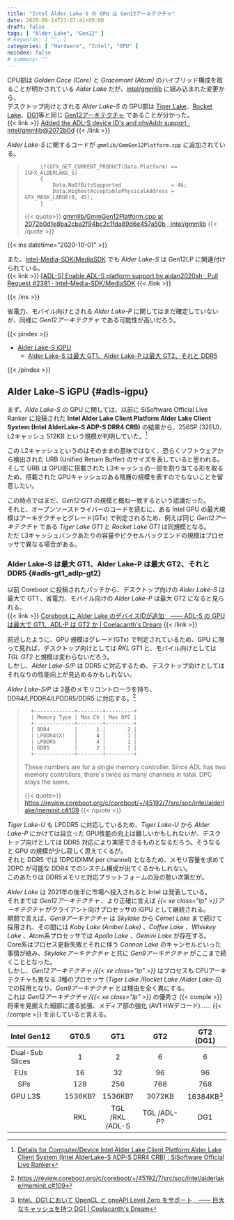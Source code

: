 ```yaml
---
title: "Intel Alder Lake-S の GPU は Gen12アーキテクチャ"
date: 2020-09-14T21:07:41+09:00
draft: false
tags: [ "Alder_Lake", "Gen12" ]
# keywords: [ "", ]
categories: [ "Hardware", "Intel", "GPU" ]
noindex: false
# summary: ""
---
```


CPU部は *Golden Coce (Core)* と *Gracemont (Atom)* のハイブリッド構成を取ることが明かされている *Alder Lake* だが、[intel/gmmlib](https://github.com/intel/gmmlib) に組み込まれた変更から、  
デスクトップ向けとされる *Alder Lake-S* の GPU部は [Tiger Lake](/tags/tiger_lake)、[Rocket Lake](/tags/rocket_lake)、[DG1](/tags/dg1)等と同じ [Gen12アーキテクチャ](/tags/gen12) であることが分かった。  
{{< link >}} [Added the ADL-S device ID's and phyAddr support · intel/gmmlib@2072b0d](https://github.com/intel/gmmlib/commit/2072b0d1e8ba2cba2f94bc2c1fda89d6e457a50b) {{< /link >}}

*Alder Lake-S* に関するコードが `gmmlib/GmmGen12Platform.cpp` に追加されている。  

 >          if(GFX_GET_CURRENT_PRODUCT(Data.Platform) == IGFX_ALDERLAKE_S)
 >          {
 >              Data.NoOfBitsSupported                = 46;
 >              Data.HighestAcceptablePhysicalAddress = GFX_MASK_LARGE(0, 45);
 >          }
 >
 > {{< quote>}} [gmmlib/GmmGen12Platform.cpp at 2072b0d1e8ba2cba2f94bc2c1fda89d6e457a50b · intel/gmmlib](https://github.com/intel/gmmlib/blob/2072b0d1e8ba2cba2f94bc2c1fda89d6e457a50b/Source/GmmLib/Platform/GmmGen12Platform.cpp) {{< /quote >}}

{{< ins datetime="2020-10-01" >}}

また、[Intel-Media-SDK/MediaSDK](https://github.com/Intel-Media-SDK/MediaSDK) でも *Alder Lake-S* は Gen12LP に関連付けられている。  
{{< link >}} [[ADL-S] Enable ADL-S platform support by aidan2020sh · Pull Request #2381 · Intel-Media-SDK/MediaSDK](https://github.com/Intel-Media-SDK/MediaSDK/pull/2381/files) {{< /link >}}

{{< /ins >}}


省電力、モバイル向けとされる *Alder Lake-P* に関してはまだ確定していないが、同様に *Gen12アーキテクチャ* である可能性が高いだろう。  

{{< pindex >}}

 * [Alder Lake-S iGPU](#adls-igpu)
   * [Alder Lake-S は最大 GT1、Alder Lake-P は最大 GT2、それと DDR5](#adls-gt1_adlp-gt2)

{{< /pindex >}}

## Alder Lake-S iGPU {#adls-igpu}

まず、*Alde Lake-S* の GPU に関しては、以前に SiSoftware Official Live Ranker に投稿された **Intel Alder Lake Client Platform Alder Lake Client System (Intel AlderLake-S ADP-S DRR4 CRB)** の結果から、256SP (32EU)、L2キャッシュ 512KB という規模が判明していた。[^sissoftware-adls]  

[^sissoftware-adls]: [Details for Computer/Device Intel Alder Lake Client Platform Alder Lake Client System (Intel AlderLake-S ADP-S DRR4 CRB) : SiSoftware Official Live Ranker](https://ranker.sisoftware.co.uk/show_system.php?q=cea598ab93aa98a193b5d2efc9bb86a0c9f4d2ba87a1d9e4c2a7c2ffcfe99aa79f&l=en)

この L2キャッシュというのはそのままの意味ではなく、恐らくソフトウェアから検出された URB (Unified Return Buffer) のサイズを表していると思われる。そして URB は GPU部に搭載された L3キャッシュの一部を割り当てる形を取るため、搭載された GPUキャッシュのある階層の規模を表すのでもないことを留意したい。  

この時点ではまだ、*Gen12 GT1* の規模と概ね一致するという認識だった。  
それと、オープンソースドライバーのコードを読むに、ある Intel GPU の最大規模はアーキテクチャとグレード(GTx) で判定されるため、例えば同じ *Gen12アーキテクチャ* である *Tiger Lake GT1* と *Rocket Lake GT1* は同規模となる。  
ただ L3キャッシュバンクあたりの容量やピクセルバックエンドの規模はプロセッサで異なる場合がある。  

### Alder Lake-S は最大 GT1、Alder Lake-P は最大 GT2、それと DDR5 {#adls-gt1_adlp-gt2}

以前 Coreboot に投稿されたパッチから、デスクトップ向けの *Alder Lake-S* は最大で
 GT1 、省電力、モバイル向けの *Alder Lake-P* は最大 GT2 になると見られる。  
 {{< link >}} [Coreboot に Alder Lake のデバイスIDが追加　―― ADL-S の GPU は最大で GT1、ADL-P は GT2 か | Coelacanth's Dream](/posts/2020/08/04/adl-coreboot/) {{< /link >}}

前述したように、GPU 規模はグレード(GTx) で判定されているため、GPU に限って見れば、デスクトップ向けとしては *RKL GT1* と、モバイル向けとしては *TGL GT2* と規模は変わらないだろう。  
しかし、*Alder Lake-S/P* は DDR5 に対応するため、デスクトップ向けとしてはそれなりの性能向上が見込めるかもしれない。  

*Alder Lake-S/P* は 2基のメモリコントローラを持ち、DDR4/LPDDR4/LPDDR5/DDR5 に対応する。[^adl-mc]  

 >       +-------------+--------+---------+
 >       | Memory Type | Max Ch | Max DPC |
 >       +-------------+--------+---------+
 >       | DDR4        |      1 |       2 |
 >       | LPDDR4(X)   |      4 |       1 |
 >       | LPDDR5      |      4 |       1 |
 >       | DDR5        |      2 |       1 |
 >       +-------------+--------+---------+
 >
 >    These numbers are for a single memory controller. Since ADL has two memory controllers, there's twice as many channels in total. DPC stays the same.
 >
 >
 > {{< quote>}} <https://review.coreboot.org/c/coreboot/+/45192/7/src/soc/intel/alderlake/meminit.c#109> {{< /quote >}}

*Tiger Lake-U* も LPDDR5 に対応しているため、*Tiger Lake-U* から *Alder Lake-P* にかけては目立った GPU性能の向上は難しいかもしれないが、デスクトップ向けとしては DDR5 対応により実感できるものとなるだろう。そうなると GPU の規模が少し寂しく思えてくるが。  
それと DDR5 では 1DPC(DIMM per channel) となるため、メモリ容量を求めて 2DPC が可能な DDR4 でのシステム構成が出てくるかもしれない。  
このあたりは DDR5メモリと対応プラットフォームの及の勢い次第だが。  

[^adl-mc]: <https://review.coreboot.org/c/coreboot/+/45192/7/src/soc/intel/alderlake/meminit.c#109>

*Alder Lake* は 2021年の後半に市場へ投入されると Intel は発表している。  
それまでは *Gen12アーキテクチャ* 、より正確に言えば *{{< xe class="lp" >}}アーキテクチャ* がクライアント向けプロセッサの iGPU として継続される。  
期間で言えば、*Gen9アーキテクチャ* は *Skylake* から *Comet Lake* まで続けて採用され、その間には *Kaby Lake (Amber Lake)* 、*Coffee Lake* 、*Whiskey Lake* 、Atom系プロセッサでは *Apollo Lake* 、*Gemini Lake* が存在する。  
Core系はプロセス更新失敗とそれに伴う *Cannon Lake* のキャンセルといった事情が絡み、*Skylakeアーキテクチャ* と共に *Gen9アーキテクチャ* がここまで続くこととなった。  
しかし、*Gen12アーキテクチャ /{{< xe class="lp" >}}* はプロセスも CPUアーキテクチャも異なる 3種のプロセッサ (*Tiger Lake /Rocket Lake /Alder Lake-S*) での採用となり、*Gen9アーキテクチャ* とは理由を全く異にする。  
これは *Gen12アーキテクチャ /{{< xe class="lp" >}}* の優秀さ {{< comple >}} 将来を見据えた細部に渡る拡張、メディア部の強化 (AV1 HWデコード)…… {{< /comple >}} を示していると言える。  

<!--

*Alder Lake* は 2021年の後半に市場へ投入されると Intel は発表している。  
それまでは *Gen12アーキテクチャ* 、より正確に言えば *{{< xe class="lp" >}}アーキテクチャ* が継続される訳だが、{{< xe class="lp" >}} は性能向上と用途拡大のため前世代から細部に渡って拡張が施され、メディア部では AV1 HWデコードに対応と、将来を見据えた設計になっている。  
そう陳腐化してしまうこともないだろう。  

-->

| Intel Gen12 | GT0.5 | GT1 | GT2 | GT2 (DG1) |
| :-- | :--: | :--: | :--: | :--: |
| Dual-Sub Slices | 1 | 2 | 6 | 6 |
| &ensp;EUs | 16 | 32 | 96 | 96 |
| &ensp;&ensp;SPs | 128 | 256 | 768 | 768 |
| GPU L3$ | 1536KB? | 1536KB? | 3072KB | 16384KB[^dg1-l3] |
| | RKL | TGL /RKL<br>/ADL-S | TGL /ADL-P? | DG1 |

[^dg1-l3]: [Intel、DG1 において OpenCL と oneAPI Level Zero をサポート　―― 巨大なキャッシュを持つ DG1 | Coelacanth's Dream](/posts/2020/06/20/intel-dg1-support-opencl-levelzero/)
